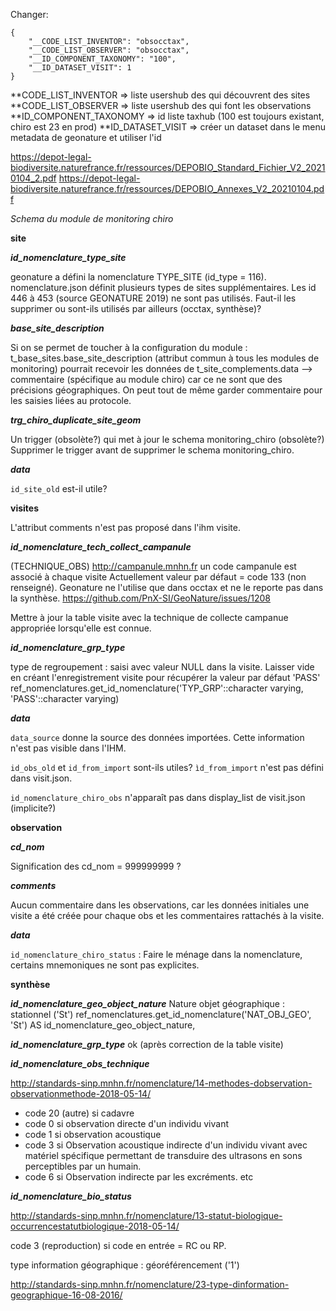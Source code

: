 Changer:

```
{
    "__CODE_LIST_INVENTOR": "obsocctax",
    "__CODE_LIST_OBSERVER": "obsocctax",
    "__ID_COMPONENT_TAXONOMY": "100",
    "__ID_DATASET_VISIT": 1
}
```

**CODE_LIST_INVENTOR => liste usershub des qui découvrent des sites
**CODE_LIST_OBSERVER => liste usershub des qui font les observations
**ID_COMPONENT_TAXONOMY => id liste taxhub (100 est toujours existant, chiro est 23 en prod)
**ID_DATASET_VISIT => créer un dataset dans le menu metadata de geonature et utiliser l'id

https://depot-legal-biodiversite.naturefrance.fr/ressources/DEPOBIO_Standard_Fichier_V2_20210104_2.pdf
https://depot-legal-biodiversite.naturefrance.fr/ressources/DEPOBIO_Annexes_V2_20210104.pdf

_Schema du module de monitoring chiro_

**site**

**_id_nomenclature_type_site_**

geonature a défini la nomenclature TYPE_SITE (id_type = 116).
nomenclature.json définit plusieurs types de sites supplémentaires.
Les id 446 à 453 (source GEONATURE 2019) ne sont pas utilisés. Faut-il les supprimer ou sont-ils utilisés par ailleurs (occtax, synthèse)?

**_base_site_description_**

Si on se permet de toucher à la configuration du module :
t_base_sites.base_site_description (attribut commun à tous les modules de monitoring) pourrait recevoir les données de t_site_complements.data --> commentaire (spécifique au module chiro) car ce ne sont que des précisions géographiques.
On peut tout de même garder commentaire pour les saisies liées au protocole.

**_trg_chiro_duplicate_site_geom_**

Un trigger (obsolète?) qui met à jour le schema monitoring_chiro (obsolète?)
Supprimer le trigger avant de supprimer le schema monitoring_chiro.

**_data_**

`id_site_old` est-il utile?

**visites**

L'attribut comments n'est pas proposé dans l'ihm visite.

**_id_nomenclature_tech_collect_campanule_**

(TECHNIQUE_OBS)
http://campanule.mnhn.fr
un code campanule est associé à chaque visite
Actuellement valeur par défaut = code 133 (non renseigné).
Geonature ne l'utilise que dans occtax et ne le reporte pas dans la synthèse.
https://github.com/PnX-SI/GeoNature/issues/1208

Mettre à jour la table visite avec la technique de collecte campanue appropriée lorsqu'elle est connue.

**_id_nomenclature_grp_type_**

type de regroupement : saisi avec valeur NULL dans la visite. Laisser vide en créant l'enregistrement visite pour récupérer la valeur par défaut 'PASS'
ref_nomenclatures.get_id_nomenclature('TYP_GRP'::character varying, 'PASS'::character varying)

**_data_**

`data_source` donne la source des données importées. Cette information n'est pas visible dans l'IHM.

`id_obs_old` et `id_from_import` sont-ils utiles?
`ìd_from_import` n'est pas défini dans visit.json.

`id_nomenclature_chiro_obs` n'apparaît pas dans display_list de visit.json (implicite?)

**observation**

**_cd_nom_**

Signification des cd_nom = 999999999 ?

**_comments_**

Aucun commentaire dans les observations, car les données initiales une visite a été créée pour chaque obs et les commentaires rattachés à la visite.

**_data_**

`id_nomenclature_chiro_status` : Faire le ménage dans la nomenclature, certains mnemoniques ne sont pas explicites.

**synthèse**

**_id_nomenclature_geo_object_nature_**
Nature objet géographique : stationnel ('St')
ref_nomenclatures.get_id_nomenclature('NAT_OBJ_GEO', 'St') AS id_nomenclature_geo_object_nature,

**_id_nomenclature_grp_type_**
ok (après correction de la table visite)

**_id_nomenclature_obs_technique_**

http://standards-sinp.mnhn.fr/nomenclature/14-methodes-dobservation-observationmethode-2018-05-14/

- code 20 (autre) si cadavre
- code 0 si observation directe d'un individu vivant
- code 1 si observation acoustique
- code 3 si Observation acoustique indirecte d'un individu vivant avec matériel spécifique permettant de transduire des ultrasons en sons perceptibles par un humain.
- code 6 si Observation indirecte par les excréments.
  etc

**_id_nomenclature_bio_status_**

http://standards-sinp.mnhn.fr/nomenclature/13-statut-biologique-occurrencestatutbiologique-2018-05-14/

code 3 (reproduction) si code en entrée = RC ou RP.

type information géographique : géoréférencement ('1')

http://standards-sinp.mnhn.fr/nomenclature/23-type-dinformation-geographique-16-08-2016/
